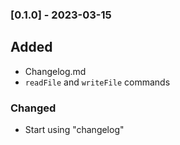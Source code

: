
### [0.1.0] - 2023-03-15
## Added
- Changelog.md
- `readFile` and `writeFile` commands 
### Changed
- Start using "changelog"